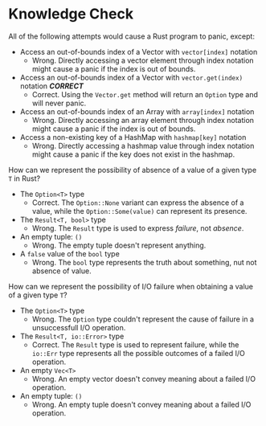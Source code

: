 # Knowledge Check

All of the following attempts would cause a Rust program to panic, except:

- Access an out-of-bounds index of a Vector with `vector[index]` notation
  - Wrong. Directly accessing a vector element through index notation might cause a panic if the
    index is out of bounds.
- Access an out-of-bounds index of a Vector with `vector.get(index)` notation ***CORRECT***
  - Correct. Using the `Vector.get` method will return an `Option` type and will never panic.
- Access an out-of-bounds index of an Array with `array[index]` notation
  - Wrong. Directly accessing an array element through index notation might cause a panic if the
    index is out of bounds.
- Access a non-existing key of a HashMap with `hashmap[key]` notation
  - Wrong. Directly accessing a hashmap value through index notation might cause a panic if the key
    does not exist in the hashmap.

How can we represent the possibility of absence of a value of a given type `T` in Rust?
- The `Option<T>` type
  - Correct. The `Option::None` variant can express the absence of a value, while the
    `Option::Some(value)` can represent its presence.
- The `Result<T, bool>` type
  - Wrong. The `Result` type is used to express *failure*, not *absence*.
- An empty tuple: `()`
  - Wrong. The empty tuple doesn't represent anything.
- A `false` value of the `bool` type
  - Wrong. The `bool` type represents the truth about something, nut not absence of value.

How can we represent the possibility of I/O failure when obtaining a value of a given type `T`?
- The `Option<T>` type
  - Wrong. The `Option` type couldn't represent the cause of failure in a unsuccessfull I/O
    operation.
- The `Result<T, io::Error>` type
  - Correct. The `Result` type is used to represent failure, while the `io::Err` type represents all
    the possible outcomes of a failed I/O operation.
- An empty `Vec<T>`
  - Wrong. An empty vector doesn't convey meaning about a failed I/O operation.
- An empty tuple: `()`
  - Wrong. An empty tuple doesn't convey meaning about a failed I/O operation.
